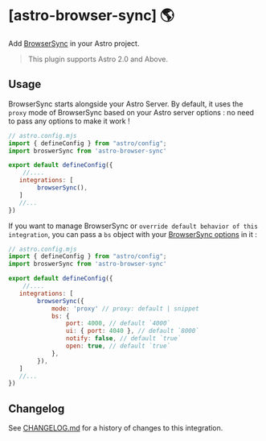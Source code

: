 # [astro-browser-sync] 🌎

Add [BrowserSync](https://browsersync.io) in your Astro project.

> This plugin supports Astro 2.0 and Above.


## Usage

BrowserSync starts alongside your Astro Server. By default, it uses the `proxy` mode of BrowserSync based on your Astro server options : no need to pass any options to make it work !

```js
// astro.config.mjs
import { defineConfig } from "astro/config";
import broswerSync from 'astro-browser-sync'

export default defineConfig({
    //....
   integrations: [
        browserSync(),
   ]
   //...
})
```


If you want to manage BrowserSync or `override default behavior of this integration`, you can pass a `bs` object with your [BrowserSync options](https://browsersync.io/docs/options) in it :

```js
// astro.config.mjs
import { defineConfig } from "astro/config";
import broswerSync from 'astro-browser-sync'

export default defineConfig({
    //....
   integrations: [
        browserSync({
            mode: 'proxy' // proxy: default | snippet
            bs: { 
                port: 4000, // default `4000`
                ui: { port: 4040 }, // default `8000`
                notify: false, // default `true`
                open: true, // default `true`
            },
        }),
   ]
   //...
})
```

## Changelog

See [CHANGELOG.md](CHANGELOG.md) for a history of changes to this integration.
